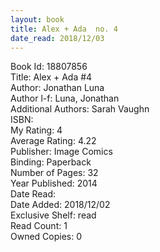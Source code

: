 ```yaml
---
layout: book
title: Alex + Ada  no. 4
date_read: 2018/12/03
---
```


Book Id: 18807856<br />
Title: Alex + Ada #4<br />
Author: Jonathan Luna<br />
Author l-f: Luna, Jonathan<br />
Additional Authors: Sarah Vaughn<br />
ISBN: <br />
My Rating: 4<br />
Average Rating: 4.22<br />
Publisher: Image Comics<br />
Binding: Paperback<br />
Number of Pages: 32<br />
Year Published: 2014<br />
Date Read: <br />
Date Added: 2018/12/02<br />
Exclusive Shelf: read<br />
Read Count: 1<br />
Owned Copies: 0<br />

